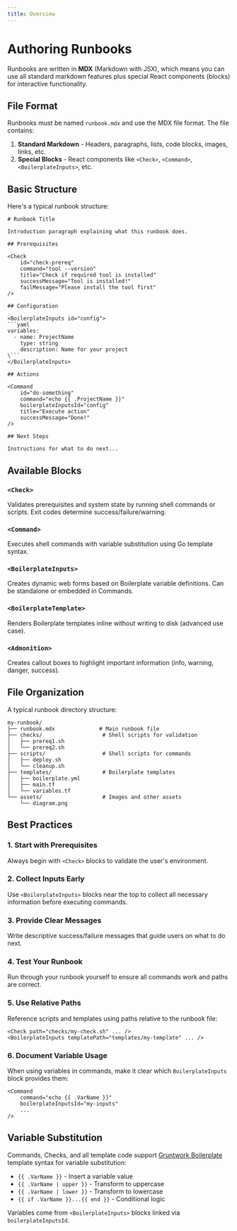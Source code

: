 ```yaml
---
title: Overview
---
```


# Authoring Runbooks

Runbooks are written in **MDX** (Markdown with JSX), which means you can use all standard markdown features plus special React components (blocks) for interactive functionality.

## File Format

Runbooks must be named `runbook.mdx` and use the MDX file format. The file contains:

1. **Standard Markdown** - Headers, paragraphs, lists, code blocks, images, links, etc.
2. **Special Blocks** - React components like `<Check>`, `<Command>`, `<BoilerplateInputs>`, etc.

## Basic Structure

Here's a typical runbook structure:

```mdx
# Runbook Title

Introduction paragraph explaining what this runbook does.

## Prerequisites

<Check 
    id="check-prereq" 
    command="tool --version"
    title="Check if required tool is installed"
    successMessage="Tool is installed!"
    failMessage="Please install the tool first"
/>

## Configuration

<BoilerplateInputs id="config">
```yaml
variables:
  - name: ProjectName
    type: string
    description: Name for your project
\```
</BoilerplateInputs>

## Actions

<Command 
    id="do-something"
    command="echo {{ .ProjectName }}"
    boilerplateInputsId="config"
    title="Execute action"
    successMessage="Done!"
/>

## Next Steps

Instructions for what to do next...
```

## Available Blocks

### `<Check>`
Validates prerequisites and system state by running shell commands or scripts. Exit codes determine success/failure/warning.

### `<Command>`
Executes shell commands with variable substitution using Go template syntax.

### `<BoilerplateInputs>`
Creates dynamic web forms based on Boilerplate variable definitions. Can be standalone or embedded in Commands.

### `<BoilerplateTemplate>`
Renders Boilerplate templates inline without writing to disk (advanced use case).

### `<Admonition>`
Creates callout boxes to highlight important information (info, warning, danger, success).

## File Organization

A typical runbook directory structure:

```
my-runbook/
├── runbook.mdx              # Main runbook file
├── checks/                   # Shell scripts for validation
│   ├── prereq1.sh
│   └── prereq2.sh
├── scripts/                  # Shell scripts for commands
│   ├── deploy.sh
│   └── cleanup.sh
├── templates/                # Boilerplate templates
│   ├── boilerplate.yml
│   ├── main.tf
│   └── variables.tf
└── assets/                   # Images and other assets
    └── diagram.png
```

## Best Practices

### 1. Start with Prerequisites
Always begin with `<Check>` blocks to validate the user's environment.

### 2. Collect Inputs Early
Use `<BoilerplateInputs>` blocks near the top to collect all necessary information before executing commands.

### 3. Provide Clear Messages
Write descriptive success/failure messages that guide users on what to do next.

### 4. Test Your Runbook
Run through your runbook yourself to ensure all commands work and paths are correct.

### 5. Use Relative Paths
Reference scripts and templates using paths relative to the runbook file:
```mdx
<Check path="checks/my-check.sh" ... />
<BoilerplateInputs templatePath="templates/my-template" ... />
```

### 6. Document Variable Usage
When using variables in commands, make it clear which `BoilerplateInputs` block provides them:
```mdx
<Command 
    command="echo {{ .VarName }}"
    boilerplateInputsId="my-inputs"
    ...
/>
```

## Variable Substitution

Commands, Checks, and all template code support [Gruntwork Boilerplate](https://github.com/gruntwork-io/boilerplate) template syntax for variable substitution:

- `{{ .VarName }}` - Insert a variable value
- `{{ .VarName | upper }}` - Transform to uppercase
- `{{ .VarName | lower }}` - Transform to lowercase
- `{{ if .VarName }}...{{ end }}` - Conditional logic

Variables come from `<BoilerplateInputs>` blocks linked via `boilerplateInputsId`.
